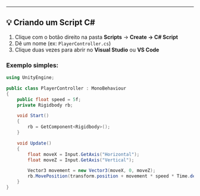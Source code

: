 
---

## 💡 Criando um Script C#

1. Clique com o botão direito na pasta **Scripts** → **Create → C# Script**
2. Dê um nome (ex: `PlayerController.cs`)
3. Clique duas vezes para abrir no **Visual Studio** ou **VS Code**

### Exemplo simples:

```csharp
using UnityEngine;

public class PlayerController : MonoBehaviour
{
    public float speed = 5f;
    private Rigidbody rb;

    void Start()
    {
        rb = GetComponent<Rigidbody>();
    }

    void Update()
    {
        float moveX = Input.GetAxis("Horizontal");
        float moveZ = Input.GetAxis("Vertical");

        Vector3 movement = new Vector3(moveX, 0, moveZ);
        rb.MovePosition(transform.position + movement * speed * Time.deltaTime);
    }
}

